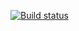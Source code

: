 [![Build status](https://ci.appveyor.com/api/projects/status/jwm4tuoogulwcmob?svg=true)](https://ci.appveyor.com/project/lioness1741/ahj-homeworks-dnd)